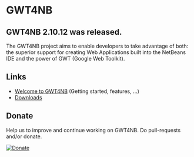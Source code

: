 # GWT4NB

## GWT4NB 2.10.12 was released.

The GWT4NB project aims to enable developers to take advantage of both: the superior support for creating Web Applications built into the NetBeans IDE and the power of GWT (Google Web Toolkit).

## Links

* [Welcome to GWT4NB](https://github.com/gwt4nb/gwt4nb/wiki/Welcome-to-GWT4NB) (Getting started, features, ...)
* [Downloads](https://github.com/gwt4nb/gwt4nb/wiki/Downloads)

## Donate

Help us to improve and continue working on GWT4NB. Do pull-requests and/or donate.

[![Donate](https://www.paypalobjects.com/en_US/i/btn/btn_donateCC_LG.gif)](https://www.paypal.com/cgi-bin/webscr?cmd=_s-xclick&hosted_button_id=VB6ZTUXMWSPVY)
